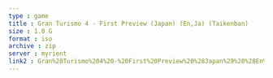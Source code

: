 ```yaml
---
type : game
title : Gran Turismo 4 - First Preview (Japan) (En,Ja) (Taikenban)
size : 1.0 G
format : iso
archive : zip
server : myrient
link2 : Gran%20Turismo%204%20-%20First%20Preview%20%28Japan%29%20%28En%2CJa%29%20%28Taikenban%29
---
```

